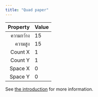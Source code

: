 ```yaml
---
title: "Quad paper"
---
```


|  Property | Value |
| ---------:|:----- |
| ความกว้าง | 15    |
|   ความสูง | 15    |
|   Count X | 1     |
|   Count Y | 1     |
|   Space X | 0     |
|   Space Y | 0     |

See [the introduction](intro) for more information.
